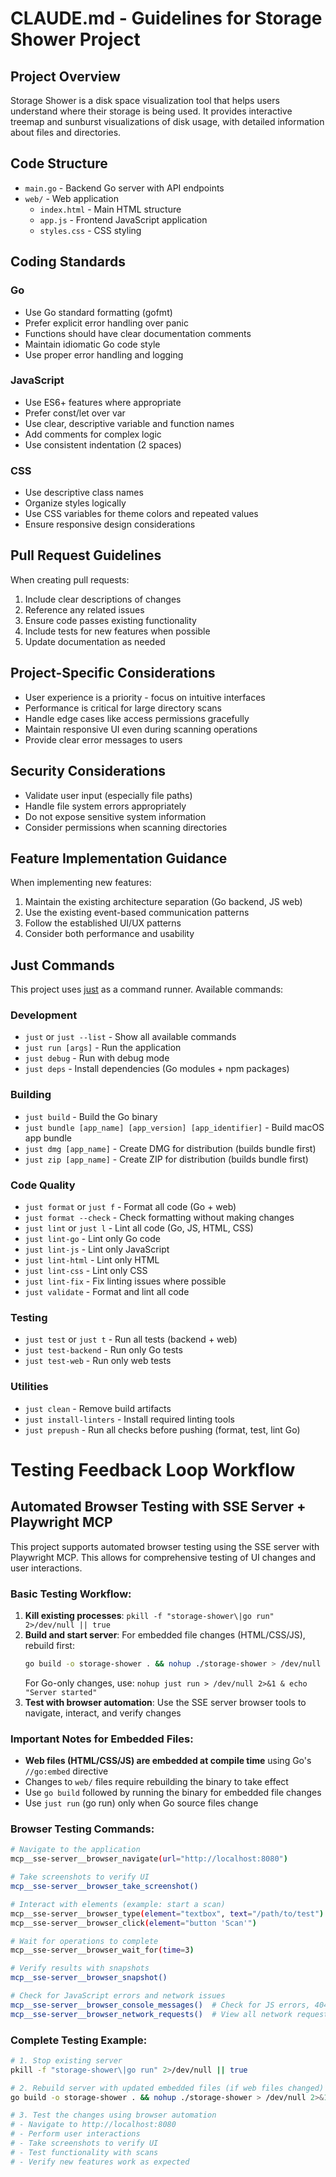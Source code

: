 # CLAUDE.md - Guidelines for Storage Shower Project

## Project Overview

Storage Shower is a disk space visualization tool that helps users understand where their storage is being used. It provides interactive treemap and sunburst visualizations of disk usage, with detailed information about files and directories.

## Code Structure

- `main.go` - Backend Go server with API endpoints
- `web/` - Web application
  - `index.html` - Main HTML structure
  - `app.js` - Frontend JavaScript application
  - `styles.css` - CSS styling

## Coding Standards

### Go

- Use Go standard formatting (gofmt)
- Prefer explicit error handling over panic
- Functions should have clear documentation comments
- Maintain idiomatic Go code style
- Use proper error handling and logging

### JavaScript

- Use ES6+ features where appropriate
- Prefer const/let over var
- Use clear, descriptive variable and function names
- Add comments for complex logic
- Use consistent indentation (2 spaces)

### CSS

- Use descriptive class names
- Organize styles logically
- Use CSS variables for theme colors and repeated values
- Ensure responsive design considerations

## Pull Request Guidelines

When creating pull requests:

1. Include clear descriptions of changes
2. Reference any related issues
3. Ensure code passes existing functionality
4. Include tests for new features when possible
5. Update documentation as needed

## Project-Specific Considerations

- User experience is a priority - focus on intuitive interfaces
- Performance is critical for large directory scans
- Handle edge cases like access permissions gracefully
- Maintain responsive UI even during scanning operations
- Provide clear error messages to users

## Security Considerations

- Validate user input (especially file paths)
- Handle file system errors appropriately
- Do not expose sensitive system information
- Consider permissions when scanning directories

## Feature Implementation Guidance

When implementing new features:

1. Maintain the existing architecture separation (Go backend, JS web)
2. Use the existing event-based communication patterns
3. Follow the established UI/UX patterns
4. Consider both performance and usability

## Just Commands

This project uses [just](https://github.com/casey/just) as a command runner. Available commands:

### Development
- `just` or `just --list` - Show all available commands
- `just run [args]` - Run the application
- `just debug` - Run with debug mode
- `just deps` - Install dependencies (Go modules + npm packages)

### Building
- `just build` - Build the Go binary
- `just bundle [app_name] [app_version] [app_identifier]` - Build macOS app bundle
- `just dmg [app_name]` - Create DMG for distribution (builds bundle first)
- `just zip [app_name]` - Create ZIP for distribution (builds bundle first)

### Code Quality
- `just format` or `just f` - Format all code (Go + web)
- `just format --check` - Check formatting without making changes
- `just lint` or `just l` - Lint all code (Go, JS, HTML, CSS)
- `just lint-go` - Lint only Go code
- `just lint-js` - Lint only JavaScript
- `just lint-html` - Lint only HTML
- `just lint-css` - Lint only CSS
- `just lint-fix` - Fix linting issues where possible
- `just validate` - Format and lint all code

### Testing
- `just test` or `just t` - Run all tests (backend + web)
- `just test-backend` - Run only Go tests
- `just test-web` - Run only web tests

### Utilities
- `just clean` - Remove build artifacts
- `just install-linters` - Install required linting tools
- `just prepush` - Run all checks before pushing (format, test, lint Go)

# Testing Feedback Loop Workflow

## Automated Browser Testing with SSE Server + Playwright MCP

This project supports automated browser testing using the SSE server with Playwright MCP. This allows for comprehensive testing of UI changes and user interactions.

### Basic Testing Workflow:

1. **Kill existing processes**: `pkill -f "storage-shower\|go run" 2>/dev/null || true`
2. **Build and start server**: For embedded file changes (HTML/CSS/JS), rebuild first:
   ```bash
   go build -o storage-shower . && nohup ./storage-shower > /dev/null 2>&1 & echo "Server started"
   ```
   For Go-only changes, use: `nohup just run > /dev/null 2>&1 & echo "Server started"`
3. **Test with browser automation**: Use the SSE server browser tools to navigate, interact, and verify changes

### Important Notes for Embedded Files:

- **Web files (HTML/CSS/JS) are embedded at compile time** using Go's `//go:embed` directive
- Changes to `web/` files require rebuilding the binary to take effect
- Use `go build` followed by running the binary for embedded file changes
- Use `just run` (go run) only when Go source files change

### Browser Testing Commands:

```bash
# Navigate to the application
mcp__sse-server__browser_navigate(url="http://localhost:8080")

# Take screenshots to verify UI
mcp__sse-server__browser_take_screenshot()

# Interact with elements (example: start a scan)
mcp__sse-server__browser_type(element="textbox", text="/path/to/test")
mcp__sse-server__browser_click(element="button 'Scan'")

# Wait for operations to complete
mcp__sse-server__browser_wait_for(time=3)

# Verify results with snapshots
mcp__sse-server__browser_snapshot()

# Check for JavaScript errors and network issues
mcp__sse-server__browser_console_messages()  # Check for JS errors, 404s, etc.
mcp__sse-server__browser_network_requests()  # View all network requests and responses
```

### Complete Testing Example:

```bash
# 1. Stop existing server
pkill -f "storage-shower\|go run" 2>/dev/null || true

# 2. Rebuild server with updated embedded files (if web files changed)
go build -o storage-shower . && nohup ./storage-shower > /dev/null 2>&1 & echo "Server rebuilt and started"

# 3. Test the changes using browser automation
# - Navigate to http://localhost:8080
# - Perform user interactions
# - Take screenshots to verify UI
# - Test functionality with scans
# - Verify new features work as expected
```
